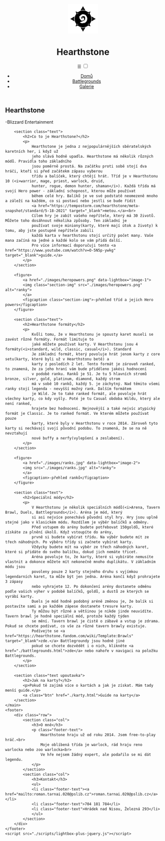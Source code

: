 <!DOCTYPE html>
<html lang="cs">
<head>
    <meta charset="UTF-8">
    <meta http-equiv="X-UA-Compatible" content="IE=edge">
    <meta name="viewport" content="width=device-width, initial-scale=1.0">
    <link rel="stylesheet" href="./styles/lightbox.css">
    <link rel="stylesheet" href="./styles/normalize.css">
    <link rel="stylesheet" href="./styles/main.css">
    <title>Hearthstone Titulka</title>
</head>
<body>
    <header>
        <div class="nav-titulka">
        <img src="./images/hearthstone.svg" alt="HS - logo">
        <h1>Hearthstone</h1>
        </div>
        <nav>
            <label for="toggle">&#9776;</label>
            <input type="checkbox" id="toggle">
            <ul class="menu">
                <li><a href="./index.html">Domů</a></li>
                <li><a href="./battlegrounds.html">Battlegrounds</a></li>
                <li><a href="./galerie.html">Galerie</a></li> 
            </ul>
        </nav>
    </header>
    <main>
        <section class="full-screen title-image centered-content">
            <h1 class="titulka">Hearthstone</h1>
            <p>-Blizzard Entertainment</p>
        </section>

        <section class="text">
            <h2>Co to je Hearthstone?</h2>
            <p>
                Hearthstone je jedna z nejpopulárnějších sběratelských karetních her, i když už
                jeho slává hodně upadla. Hearthstone má několik různých módů. Pravidla toho základního
                jsou poměrně prostá. Na začátku proti sobě stojí dva hráči, kteří si před začátekm zápasu vyberou
                třídu a balíček, který chtějí hrát. Tříd je v Hearthstonu 10 (<i>warrior, mage, priest, warlock, druid, 
                hunter, rogue, demon hunter, shaman</i>). Každá třída má svojí Hero power - základní schopnost, kterou může používat
                během celé hry. Balíků je ve své podstatě neomezeně mnoho a záleží na každém, co si postaví nebo jestli se bude řídit
                <a href="https://tempostorm.com/hearthstone/meta-snapshot/standard/5-18-2021" target="_blank">metou.</a><br>
                Cílem hry je zabít vašeho nepřítele, který má 30 životů. Můžete toho dosáhnout několika způsoby. Ten základní je 
                používat svoje miniony(karty, které mají útok a životy) k tomu, aby jste postupně nepřítele zabili
                každá karta v hearthstonu stojí určitý počet many. Vaše mana začíná na jedné a každé kolo se vám přidá další.
                Pro více informací doporučuji tento <a href="https://www.youtube.com/watch?v=O-5N5p-ywkg" target="_blank">guide.</a>
            </p>
        </section>

        <figure>
            <a href="./images/heropowers.png" data-lightbox="image-1">
            <img class="section-img" src="./images/heropowers.png" alt="ranky">
            </a>
            <figcaption class="section-img">-přehled tříd a jejich Hero powers</figcaption>
        </figure> 

        <section class="text">
            <h2>Hearthstone formáty</h2>
            <p>
                Kvůli tomu, že v Hearthstonu je spousty karet museli se zavést různé formáty. Formát limituje to
                jaké můžete používat karty. V Hearthstonu jsou 4 formáty(<i>standard, wild, classic, casual</i>). Standard
                Je základní formát, který povoluje hrát jenom karty z core setu(karty, které byli už v Hearthstonu betě) a
                karty z posledích 2 let. Tento formát je zároveň ranked, to znamená, že za jeho hraní vám bude přiděleno jakési hodnocení
                v podobě ranku. Ranků je 51. Je tu 5 hlavních stromů bronze, silver, gold, platinum, diamond, každý strom
                má v sobě 10 ranků, každý 5. je záchytný. Nad těmito všemi ranky stojí legenda - nevyšší možný rank. Dalším formátem
                je Wild. Je to také ranked formát, ale povoluje hrát všechny karty, co kdy vyšly. Poté je tu Casual obdoba Wildu, který ale není ranked,
                hrajete bez hodnocení. Nejnovější a také nejvíc atypický formát je Classic. Je to ranked formát. Ve kterém můžete používat pouze
                karty, které byly v Hearthstonu v roce 2014. Zároveň tyto karty si nechávají svojí původní podobu. To znamená, že se na ně nevztahují
                nové buffy a nerfy(vylepšení a zeslabení).
            </p>
        </section>

        <figure>
            <a href="./images/ranks.jpg" data-lightbox="image-2">
            <img src="./images/ranks.jpg" alt="ranky">
            </a>
            <figcaption>-přehled ranků</figcaption>
        </figure>

        <section class="text">
            <h2>Speciální módy</h2>
            <p>
                V Hearthstonu je několik speciálních módů(<i>Arena, Tavern Brawl, Duels, Battlegrounds</i>). Aréna je mód, který
                si asi nejvíce ponechává původní styl hry. Hry jsou uplně stejné jako v klasickém módu. Rozdílem je výběr balíčků a odměny.
                Před vstupem do arény budete potřebovat 150goldů, které získáte za plnění úkolů. Když vstoupíte do arény, 
                prvně si budete vybírat třídu. Na výběr budete mít ze třech náhodných. Po výběru třídy si začnete vybírat karty.
                Vždycky budete mít na výběr ze třech náhodných karet, které si přidáte do svého balíčku, dokud jich nemáte třicet.
                Aréna povoluje to, že karty, které si vybíráte nemusíte vlastnit a dokonce můžete mít nekonečně mnoho duplikátu. V základním módu jsou
                povoleny pouze 2 karty stejného druhu s vyjímkou legendarních karet, ta může být jen jedna. Aréna končí když prohrajete 3 zápasy
                nebo vyhrajete 12. Po dokončení arény dostanete odměnu podle vašich výher v podobě balíčků, goldů, a dustů ze kterých se vyrábí karty.
                Duels je mód hodně podobný aréně změnou je, že balík si postavíte sami a po každém zápese dostanete tresure karty.
                Ty můžou být různé a většinou je nikde jinde neuvidíte. Tavern brawl je hodně speciální mód, protože každý týden
                se mění. Tavern brawl je čistě o zábavě a vstup je zdrama. Pokud se chcete podívat, co vše za různé tavern brawly existuje.
                Podívejte se <a href="https://hearthstone.fandom.com/wiki/Template:Brawls" target="_blank">zde.</a> Battlegroundy jsou hodně jiné
                pokud se chcete dozvědět i o nich, klikněte <a href="./battlegrounds.html">zde</a> nebo nahoře v navigaci na položku Battlegrounds.
            </p>
        </section>

        <section class="text upoutavka">
            <h2>Jak na karty?</h2>
            <p>Pokud tě zajímá více o kartách a jak je získat. Mám tady menší guide.</p>
            <a class="btn" href="./karty.html">Guide na karty</a>
        </section>
    </main>
    <footer>
        <div class="row">
            <section class="col">
                <h3>O mně</h3>
                <p class="footer-text">
                    Hearthstone hraju už od roku 2014. Jsem free-to-play hráč.<br>
                    Moje oblíbená třída je warlock, rád hraju reno warlocka nebo zoo warlocka<br>
                    Ve hře nejsem žádný expert, ale podařilo se mi dát legendu.
                </p>
            </section>
            <section class="col">
                <h3>Kontakt</h3>
                <ul>
                <li class="footer-text"><a href="mailto:roman.tarnai.020@pslib.cz">roman.tarnai.020@pslib.cz</a></li>
                <li class="footer-text">704 181 784</li>
                <li class="footer-text">Hrádek nad Nisou, Železná 293</li>
                </ul>
            </section>
        </div>  
    </footer>
    <script src="./scripts/lightbox-plus-jquery.js"></script>
</body>
</html>
